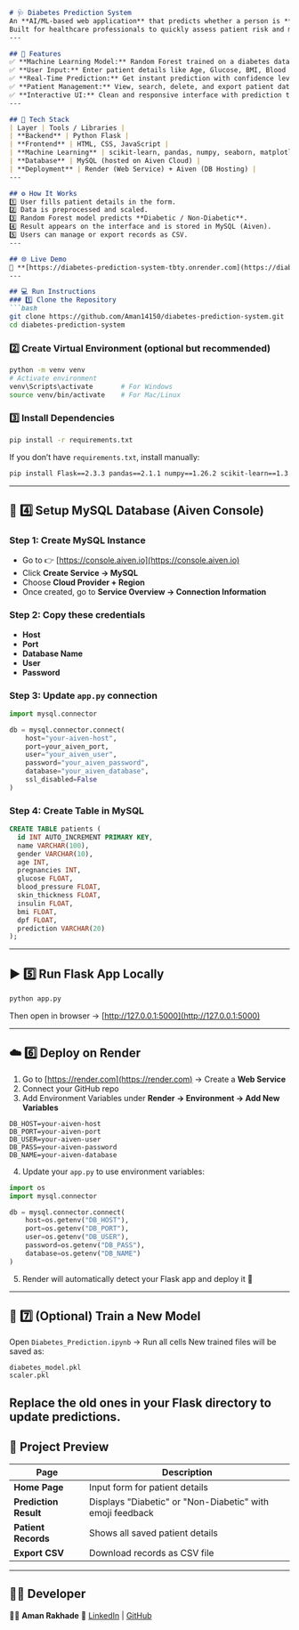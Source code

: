 ````markdown
# 🩺 Diabetes Prediction System  
An **AI/ML-based web application** that predicts whether a person is **Diabetic or Non-Diabetic** based on their health metrics.  
Built for healthcare professionals to quickly assess patient risk and manage patient records efficiently.
---

## 🚀 Features  
✅ **Machine Learning Model:** Random Forest trained on a diabetes dataset.  
✅ **User Input:** Enter patient details like Age, Glucose, BMI, Blood Pressure, etc.  
✅ **Real-Time Prediction:** Get instant prediction with confidence level.  
✅ **Patient Management:** View, search, delete, and export patient data as CSV.  
✅ **Interactive UI:** Clean and responsive interface with prediction tips & visual feedback.  
---

## 🧠 Tech Stack  
| Layer | Tools / Libraries |
| **Backend** | Python Flask |
| **Frontend** | HTML, CSS, JavaScript |
| **Machine Learning** | scikit-learn, pandas, numpy, seaborn, matplotlib |
| **Database** | MySQL (hosted on Aiven Cloud) |
| **Deployment** | Render (Web Service) + Aiven (DB Hosting) |
---

## ⚙️ How It Works  
1️⃣ User fills patient details in the form.  
2️⃣ Data is preprocessed and scaled.  
3️⃣ Random Forest model predicts **Diabetic / Non-Diabetic**.  
4️⃣ Result appears on the interface and is stored in MySQL (Aiven).  
5️⃣ Users can manage or export records as CSV.  
---

## 🌐 Live Demo  
🔗 **[https://diabetes-prediction-system-tbty.onrender.com](https://diabetes-prediction-system-tbty.onrender.com)**
---

## 💻 Run Instructions  
### 1️⃣ Clone the Repository  
```bash
git clone https://github.com/Aman14150/diabetes-prediction-system.git
cd diabetes-prediction-system
````

### 2️⃣ Create Virtual Environment (optional but recommended)
```bash
python -m venv venv
# Activate environment
venv\Scripts\activate       # For Windows
source venv/bin/activate    # For Mac/Linux
```

### 3️⃣ Install Dependencies
```bash
pip install -r requirements.txt
```

If you don’t have `requirements.txt`, install manually:
```bash
pip install Flask==2.3.3 pandas==2.1.1 numpy==1.26.2 scikit-learn==1.3.3 matplotlib==3.8.1 seaborn==1.3.2 joblib==1.3.2 mysql-connector-python==8.1.1
```
---

## 🧩 4️⃣ Setup MySQL Database (Aiven Console)
### Step 1: Create MySQL Instance
* Go to 👉 [https://console.aiven.io](https://console.aiven.io)
* Click **Create Service → MySQL**
* Choose **Cloud Provider + Region**
* Once created, go to **Service Overview → Connection Information**

### Step 2: Copy these credentials
* **Host**
* **Port**
* **Database Name**
* **User**
* **Password**

### Step 3: Update `app.py` connection
```python
import mysql.connector

db = mysql.connector.connect(
    host="your-aiven-host",
    port=your_aiven_port,
    user="your_aiven_user",
    password="your_aiven_password",
    database="your_aiven_database",
    ssl_disabled=False
)
```

### Step 4: Create Table in MySQL
```sql
CREATE TABLE patients (
  id INT AUTO_INCREMENT PRIMARY KEY,
  name VARCHAR(100),
  gender VARCHAR(10),
  age INT,
  pregnancies INT,
  glucose FLOAT,
  blood_pressure FLOAT,
  skin_thickness FLOAT,
  insulin FLOAT,
  bmi FLOAT,
  dpf FLOAT,
  prediction VARCHAR(20)
);
```
---
## ▶️ 5️⃣ Run Flask App Locally
```bash
python app.py
```

Then open in browser → [http://127.0.0.1:5000](http://127.0.0.1:5000)

---

## ☁️ 6️⃣ Deploy on Render
1. Go to [https://render.com](https://render.com) → Create a **Web Service**
2. Connect your GitHub repo
3. Add Environment Variables under **Render → Environment → Add New Variables**

```env
DB_HOST=your-aiven-host
DB_PORT=your-aiven-port
DB_USER=your-aiven-user
DB_PASS=your-aiven-password
DB_NAME=your-aiven-database
```

4. Update your `app.py` to use environment variables:
```python
import os
import mysql.connector

db = mysql.connector.connect(
    host=os.getenv("DB_HOST"),
    port=os.getenv("DB_PORT"),
    user=os.getenv("DB_USER"),
    password=os.getenv("DB_PASS"),
    database=os.getenv("DB_NAME")
)
```

5. Render will automatically detect your Flask app and deploy it 🚀
---

## 🧪 7️⃣ (Optional) Train a New Model
Open `Diabetes_Prediction.ipynb` → Run all cells
New trained files will be saved as:
```
diabetes_model.pkl
scaler.pkl
```
Replace the old ones in your Flask directory to update predictions.
---

## 📸 Project Preview
| Page                  | Description                                               |
| --------------------- | --------------------------------------------------------- |
| **Home Page**         | Input form for patient details                            |
| **Prediction Result** | Displays "Diabetic" or "Non-Diabetic" with emoji feedback |
| **Patient Records**   | Shows all saved patient details                           |
| **Export CSV**        | Download records as CSV file                              |

---

## 🧑‍💻 Developer
👨‍💻 **Aman Rakhade**
📧 [LinkedIn](www.linkedin.com/in/aman-rakhade-0a9488319) | [GitHub](https://github.com/Aman14150)
